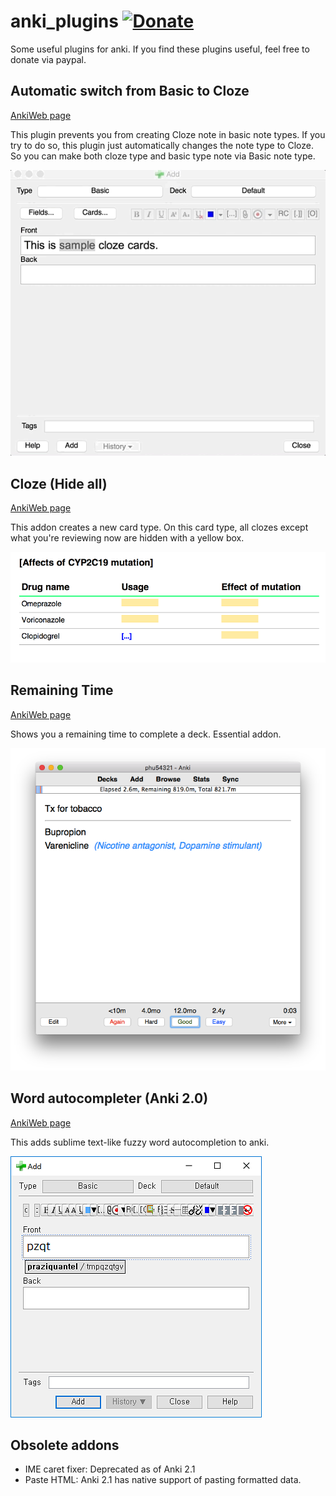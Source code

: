 
# anki_plugins [![Donate](https://img.shields.io/badge/Donate-PayPal-green.svg)](https://www.paypal.com/cgi-bin/webscr?cmd=_s-xclick&hosted_button_id=4YEDX8978UQUG)

Some useful plugins for anki. If you find these plugins useful, feel free to donate via paypal.

## Automatic switch from Basic to Cloze

[AnkiWeb page](https://ankiweb.net/shared/info/2105427255)

This plugin prevents you from creating Cloze note in basic note types. If you try to do so, this plugin just automatically changes the note type to Cloze. So you can make both cloze type and basic type note via Basic note type.

![bas2cloz example](basic_to_cloze/bas2cloz.gif)

## Cloze (Hide all)

[AnkiWeb page](https://ankiweb.net/shared/info/1709973686)

This addon creates a new card type. On this card type, all clozes except what you're reviewing now are hidden with a yellow box.

![Cloze (Hide all) example](cloze_hide_all/cloze_hide_all.png)

## Remaining Time

[AnkiWeb page](https://ankiweb.net/shared/info/1508357010)

Shows you a remaining time to complete a deck. Essential addon.

![Remaining Time Example](remaining_time_21/remaining_time.png)


## Word autocompleter (Anki 2.0)

[AnkiWeb page](https://ankiweb.net/shared/info/1299759105)

This adds sublime text-like fuzzy word autocompletion to anki.

![wcomplete example](word_autocompleter/autocompleter.png)


## Obsolete addons

- IME caret fixer: Deprecated as of Anki 2.1
- Paste HTML: Anki 2.1 has native support of pasting formatted data.
